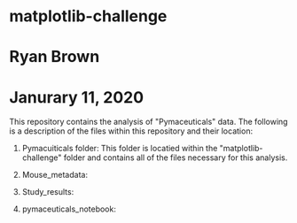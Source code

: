 # matplotlib-challenge
# Ryan Brown
# Janurary 11, 2020

This repository contains the analysis of "Pymaceuticals" data. The following is a description of the files
within this repository and their location:

1. Pymacuiticals folder: This folder is locatied within the "matplotlib-challenge" folder and contains all of
the files necessary for this analysis.

2. Mouse_metadata:

3. Study_results:

4. pymaceuticals_notebook:
